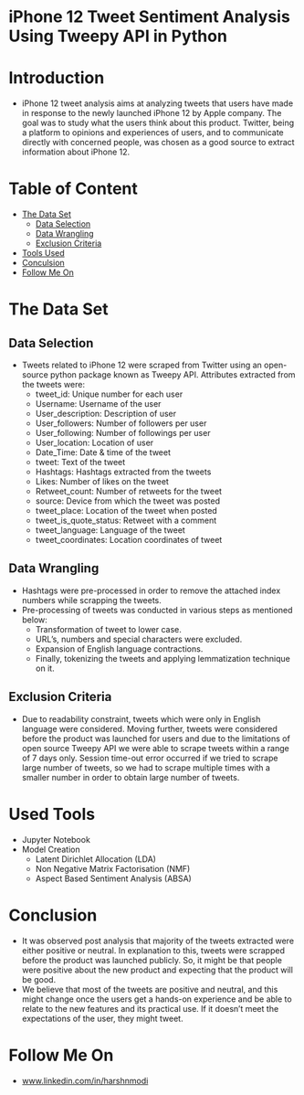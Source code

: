 # iPhone 12 Tweet Sentiment Analysis Using Tweepy API in Python

# Introduction

  * iPhone 12 tweet analysis aims at analyzing tweets that users have made in response to the newly launched iPhone 12 by Apple company. The goal was to study what the users think about this product. Twitter, being a platform to opinions and experiences of users, and to communicate directly with concerned people, was chosen as a good source to extract information about iPhone 12.
  
# Table of Content 

  * [The Data Set](#the-data-set)
    * [Data Selection](#data-selection)
    * [Data Wrangling](#data-wrangling)
    * [Exclusion Criteria](#exclusion-criteria)
  * [Tools Used](#tools-used)
  * [Conculsion](#conclusion)
  * [Follow Me On](#follow-me-on)

# The Data Set

## Data Selection

 * Tweets related to iPhone 12 were scraped from Twitter using an open-source python package known as Tweepy API. Attributes extracted from the tweets were:
   * tweet_id: Unique number for each user
   * Username: Username of the user
   * User_description: Description of user
   * User_followers: Number of followers per user
   * User_following: Number of followings per user
   * User_location: Location of user
   * Date_Time: Date & time of the tweet
   * tweet: Text of the tweet
   * Hashtags: Hashtags extracted from the tweets
   * Likes: Number of likes on the tweet
   * Retweet_count: Number of retweets for the tweet
   * source: Device from which the tweet was posted
   * tweet_place: Location of the tweet when posted
   * tweet_is_quote_status: Retweet with a comment
   * tweet_language: Language of the tweet
   * tweet_coordinates: Location coordinates of tweet

## Data Wrangling
  
 * Hashtags were pre-processed in order to remove the attached index numbers while scrapping the tweets.
 * Pre-processing of tweets was conducted in various steps as mentioned below:
   * Transformation of tweet to lower case.
   * URL’s, numbers and special characters were excluded.
   * Expansion of English language contractions.
   * Finally, tokenizing the tweets and applying lemmatization technique on it.

## Exclusion Criteria

 * Due to readability constraint, tweets which were only in English language were considered. Moving further, tweets were considered before the product was launched for users and due to the limitations of open source Tweepy API we were able to scrape tweets within a range of 7 days only. Session time-out error occurred if we tried to scrape large number of tweets, so we had to scrape multiple times with a smaller number in order to obtain large number of tweets.

# Used Tools

 * Jupyter Notebook
 * Model Creation 
   * Latent Dirichlet Allocation (LDA)
   * Non Negative Matrix Factorisation (NMF)
   * Aspect Based Sentiment Analysis (ABSA)
   
 # Conclusion 
 
  * It was observed post analysis that majority of the tweets extracted were either positive or neutral. In explanation to this, tweets were scrapped before the product was launched publicly. So, it might be that people were positive about the new product and expecting that the product will be good.
  * We believe that most of the tweets are positive and neutral, and this might change once the users get a hands-on experience and be able to relate to the new features and its practical use. If it doesn’t meet the expectations of the user, they might tweet.

# Follow Me On 

 * www.linkedin.com/in/harshnmodi
